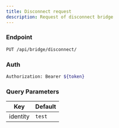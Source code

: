 ```yaml
---
title: Disconnect request
description: Request of disconnect bridge
---
```


### Endpoint

```bash
PUT /api/bridge/disconnect/
```

### Auth

```bash
Authorization: Bearer ${token}
```

### Query Parameters

| Key | Default |
|-----|---------|
| identity | `test` |

